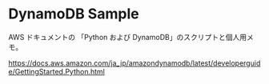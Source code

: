 # DynamoDB Sample

AWS ドキュメントの 「Python および DynamoDB」のスクリプトと個人用メモ。

https://docs.aws.amazon.com/ja_jp/amazondynamodb/latest/developerguide/GettingStarted.Python.html

